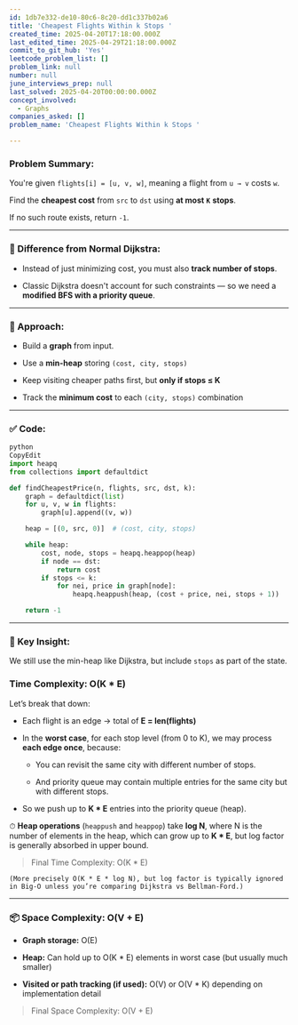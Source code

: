 ```yaml
---
id: 1db7e332-de10-80c6-8c20-dd1c337b02a6
title: 'Cheapest Flights Within k Stops '
created_time: 2025-04-20T17:18:00.000Z
last_edited_time: 2025-04-29T21:18:00.000Z
commit_to_git_hub: 'Yes'
leetcode_problem_list: []
problem_link: null
number: null
june_interviews_prep: null
last_solved: 2025-04-20T00:00:00.000Z
concept_involved:
  - Graphs
companies_asked: []
problem_name: 'Cheapest Flights Within k Stops '

---
```


### Problem Summary:

You're given `flights[i] = [u, v, w]`, meaning a flight from `u → v` costs `w`.

Find the **cheapest cost** from `src` to `dst` using **at most** **`K`** **stops**.

If no such route exists, return `-1`.

***

### 🚦 Difference from Normal Dijkstra:

*   Instead of just minimizing cost, you must also **track number of stops**.

*   Classic Dijkstra doesn't account for such constraints — so we need a **modified BFS with a priority queue**.

***

### 🔧 Approach:

*   Build a **graph** from input.

*   Use a **min-heap** storing `(cost, city, stops)`

*   Keep visiting cheaper paths first, but **only if stops ≤ K**

*   Track the **minimum cost** to each `(city, stops)` combination

***

### ✅ Code:

```python
python
CopyEdit
import heapq
from collections import defaultdict

def findCheapestPrice(n, flights, src, dst, k):
    graph = defaultdict(list)
    for u, v, w in flights:
        graph[u].append((v, w))

    heap = [(0, src, 0)]  # (cost, city, stops)

    while heap:
        cost, node, stops = heapq.heappop(heap)
        if node == dst:
            return cost
        if stops <= k:
            for nei, price in graph[node]:
                heapq.heappush(heap, (cost + price, nei, stops + 1))

    return -1


```

***

### 🧠 Key Insight:

We still use the min-heap like Dijkstra, but include `stops` as part of the state.

### Time Complexity: **O(K \* E)**

Let’s break that down:

*   Each flight is an edge → total of **E = len(flights)**

*   In the **worst case**, for each stop level (from 0 to K), we may process **each edge once**, because:

    *   You can revisit the same city with different number of stops.

    *   And priority queue may contain multiple entries for the same city but with different stops.

*   So we push up to **K \* E** entries into the priority queue (heap).

⏱ **Heap operations** (`heappush` and `heappop`) take **log N**, where N is the number of elements in the heap, which can grow up to **K \* E**, but log factor is generally absorbed in upper bound.

> Final Time Complexity: O(K \* E)

    (More precisely O(K * E * log N), but log factor is typically ignored in Big-O unless you’re comparing Dijkstra vs Bellman-Ford.)

***

### 📦 Space Complexity: **O(V + E)**

*   **Graph storage:** O(E)

*   **Heap:** Can hold up to O(K \* E) elements in worst case (but usually much smaller)

*   **Visited or path tracking (if used):** O(V) or O(V \* K) depending on implementation detail

> Final Space Complexity: O(V + E)
